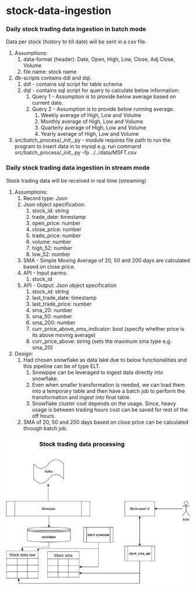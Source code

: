 # stock-data-ingestion

### Daily stock trading data ingestion in batch mode
Data per stock (history to till date) will be sent in a csv file.
1. Assumptions:
   1. data-format (header): Date, Open, High, Low, Close, Adj Close, Volume
   2. file name: stock name
2. db-scripts contains ddl and dql.
   1. ddl - contains sql script for table schema
   2. dql - contains sql script for query to calculate below information:
      1. Query 1 - Assumption is to provide below average based on current date.
      2. Query 2 - Assumption is to provide below running average. 
         1. Weekly average of High, Low and Volume 
         2. Monthly average of High, Low and Volume 
         3. Quarterly average of High, Low and Volume 
         4. Yearly average of High, Low and Volume
3. src/batch_process/\__init__.py - module requires file path to run the program to insert data in to mysql
   e.g. run command src/batch_process/\__init__.py -fp ../../data/MSFT.csv

### Daily stock trading data ingestion in stream mode
Stock trading data will be received in real time (streaming)
1. Assumptions:
   1. Record type: Json
   2. Json object specification:
      1. stock_id: string
      2. trade_date: timestamp
      3. open_price: number
      4. close_price: number
      5. trade_price: number
      6. volume: number
      7. high_52: number
      8. low_52: number
   3. SMA - Simple Moving Average of 20, 50 and 200 days are calculated based on close price.
   4. API - Input parms:
      1. stock_id
   5. API - Output: Json object specification
      1. stock_id: string
      2. last_trade_date: timestamp
      3. last_trade_price: number
      4. sma_20: number
      5. sma_50: number
      6. sma_200: number
      7. curr_price_above_sma_indicator: bool (specify whether price is its above moving average)
      8. curr_price_above: string (sets the maximum sma type e.g. sma_20)
2. Design:
   1. Had chosen snowflake as data lake due to below functionalities and this pipeline can be of type ELT.  
      1. Snowpipe can be leveraged to ingest data directly into snowflake.
      2. Even when smaller transformation is needed, we can load them into a temporary table and then have a batch job to perform the transformation and ingest into final table.
      3. Snowflake cluster cost depends on the usage. Since, heavy usage is between trading hours cost can be saved for rest of the off hours.   
   2. SMA of 20, 50 and 200 days based on close price can be calculated through batch job.

![Stream stock ingestion design](/resource/images/stream_stock.png?raw=true)
      
